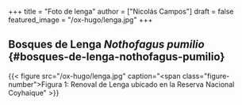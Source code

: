 +++
title = "Foto de lenga"
author = ["Nicolás Campos"]
draft = false
featured_image = "/ox-hugo/lenga.jpg"
+++

## Bosques de Lenga _Nothofagus pumilio_ {#bosques-de-lenga-nothofagus-pumilio}

{{< figure src="/ox-hugo/lenga.jpg" caption="<span class=\"figure-number\">Figura 1: </span>Renoval de Lenga ubicado en la Reserva Nacional Coyhaique" >}}
